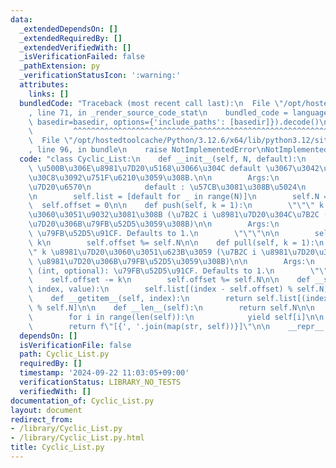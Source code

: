 ```yaml
---
data:
  _extendedDependsOn: []
  _extendedRequiredBy: []
  _extendedVerifiedWith: []
  _isVerificationFailed: false
  _pathExtension: py
  _verificationStatusIcon: ':warning:'
  attributes:
    links: []
  bundledCode: "Traceback (most recent call last):\n  File \"/opt/hostedtoolcache/Python/3.12.6/x64/lib/python3.12/site-packages/onlinejudge_verify/documentation/build.py\"\
    , line 71, in _render_source_code_stat\n    bundled_code = language.bundle(stat.path,\
    \ basedir=basedir, options={'include_paths': [basedir]}).decode()\n          \
    \         ^^^^^^^^^^^^^^^^^^^^^^^^^^^^^^^^^^^^^^^^^^^^^^^^^^^^^^^^^^^^^^^^^^^^^^^^^^^^^^^^^\n\
    \  File \"/opt/hostedtoolcache/Python/3.12.6/x64/lib/python3.12/site-packages/onlinejudge_verify/languages/python.py\"\
    , line 96, in bundle\n    raise NotImplementedError\nNotImplementedError\n"
  code: "class Cyclic_List:\n    def __init__(self, N, default):\n        \"\"\" N\
    \ \u500B\u306E\u8981\u7D20\u5168\u3066\u304C default \u3067\u3042\u308B\u30EA\u30B9\
    \u30C8\u3092\u751F\u6210\u3059\u308B.\n\n        Args:\n            N (int): \u8981\
    \u7D20\u6570\n            default : \u57CB\u3081\u308B\u5024\n        \"\"\"\n\
    \n        self.list = [default for _ in range(N)]\n        self.N = N\n      \
    \  self.offset = 0\n\n    def push(self, k = 1):\n        \"\"\" k \u8981\u7D20\
    \u3060\u3051\u9032\u3081\u308B (\u7B2C i \u8981\u7D20\u304C\u7B2C (i+k) \u8981\
    \u7D20\u306B\u79FB\u52D5\u3059\u308B)\n\n        Args:\n            k (int, optional):\
    \ \u79FB\u52D5\u91CF. Defaults to 1.\n        \"\"\"\n\n        self.offset +=\
    \ k\n        self.offset %= self.N\n\n    def pull(self, k = 1):\n        \"\"\
    \" k \u8981\u7D20\u3060\u3051\u623B\u3059 (\u7B2C i \u8981\u7D20\u304C\u7B2C (i-k)\
    \ \u8981\u7D20\u306B\u79FB\u52D5\u3059\u308B)\n\n        Args:\n            k\
    \ (int, optional): \u79FB\u52D5\u91CF. Defaults to 1.\n        \"\"\"\n\n    \
    \    self.offset -= k\n        self.offset %= self.N\n\n    def __setitem__(self,\
    \ index, value):\n        self.list[(index - self.offset) % self.N] = value\n\n\
    \    def __getitem__(self, index):\n        return self.list[(index - self.offset)\
    \ % self.N]\n\n    def __len__(self):\n        return self.N\n\n    def __iter__(self):\n\
    \        for i in range(len(self)):\n            yield self[i]\n\n    def __str__(self):\n\
    \        return f\"[{', '.join(map(str, self))}]\"\n\n    __repr__ = __str__\n"
  dependsOn: []
  isVerificationFile: false
  path: Cyclic_List.py
  requiredBy: []
  timestamp: '2024-09-22 11:03:05+09:00'
  verificationStatus: LIBRARY_NO_TESTS
  verifiedWith: []
documentation_of: Cyclic_List.py
layout: document
redirect_from:
- /library/Cyclic_List.py
- /library/Cyclic_List.py.html
title: Cyclic_List.py
---
```

